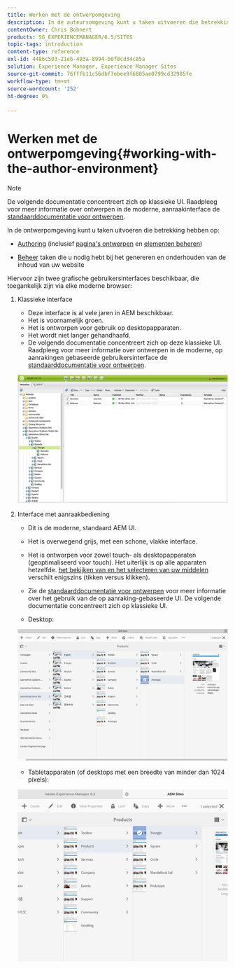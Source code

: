 ```yaml
---
title: Werken met de ontwerpomgeving
description: In de auteursomgeving kunt u taken uitvoeren die betrekking hebben op het ontwerpen (waaronder het schrijven en beheren van elementen voor pagina's) en het beheren van taken die u nodig hebt bij het genereren en onderhouden van de inhoud van uw website.
contentOwner: Chris Bohnert
products: SG_EXPERIENCEMANAGER/6.5/SITES
topic-tags: introduction
content-type: reference
exl-id: 4486c503-21e6-493a-8994-b0f8cd34c85a
solution: Experience Manager, Experience Manager Sites
source-git-commit: 76fffb11c56dbf7ebee9f6805ae0799cd32985fe
workflow-type: tm+mt
source-wordcount: '252'
ht-degree: 0%

---
```


# Werken met de ontwerpomgeving{#working-with-the-author-environment}

>[!NOTE]
>
>De volgende documentatie concentreert zich op klassieke UI. Raadpleeg voor meer informatie over ontwerpen in de moderne, aanraakinterface de [standaarddocumentatie voor ontwerpen](/help/assets/assets.md).

In de ontwerpomgeving kunt u taken uitvoeren die betrekking hebben op:

* [Authoring](/help/sites-authoring/author.md) (inclusief [pagina&#39;s ontwerpen](/help/sites-authoring/qg-page-authoring.md) en [elementen beheren](/help/assets/assets.md))

* [Beheer](/help/sites-administering/administer-best-practices.md) taken die u nodig hebt bij het genereren en onderhouden van de inhoud van uw website

Hiervoor zijn twee grafische gebruikersinterfaces beschikbaar, die toegankelijk zijn via elke moderne browser:

1. Klassieke interface

   * Deze interface is al vele jaren in AEM beschikbaar.
   * Het is voornamelijk groen.
   * Het is ontworpen voor gebruik op desktopapparaten.
   * Het wordt niet langer gehandhaafd.
   * De volgende documentatie concentreert zich op deze klassieke UI. Raadpleeg voor meer informatie over ontwerpen in de moderne, op aanrakingen gebaseerde gebruikersinterface de [standaarddocumentatie voor ontwerpen](/help/sites-authoring/author.md).

   ![chlimage_1-149](assets/chlimage_1-149.png)

1. Interface met aanraakbediening

   * Dit is de moderne, standaard AEM UI.
   * Het is overwegend grijs, met een schone, vlakke interface.
   * Het is ontworpen voor zowel touch- als desktopapparaten (geoptimaliseerd voor touch). Het uiterlijk is op alle apparaten hetzelfde. [het bekijken van en het selecteren van uw middelen](/help/sites-authoring/basic-handling.md) verschilt enigszins (tikken versus klikken).
   * Zie de [standaarddocumentatie voor ontwerpen](/help/sites-authoring/author.md) voor meer informatie over het gebruik van de op aanraking-gebaseerde UI. De volgende documentatie concentreert zich op klassieke UI.

   * Desktop:

   ![chlimage_1-150](assets/chlimage_1-150.png)

   * Tabletapparaten (of desktops met een breedte van minder dan 1024 pixels):

   ![chlimage_1-7](assets/chlimage_1-7.jpeg)
